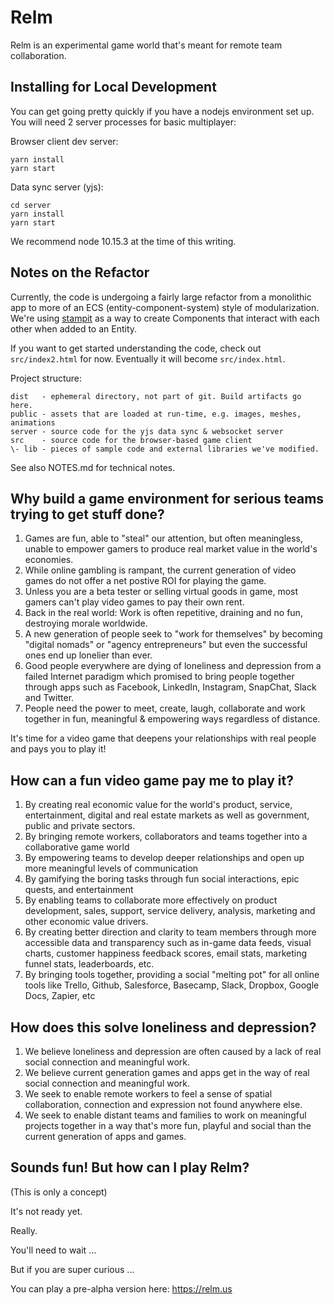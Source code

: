 # Relm

Relm is an experimental game world that's meant for remote team collaboration.

## Installing for Local Development

You can get going pretty quickly if you have a nodejs environment set up. You will need 2 server processes for basic multiplayer:

Browser client dev server:
```
yarn install
yarn start
```

Data sync server (yjs):
```
cd server
yarn install
yarn start
```

We recommend node 10.15.3 at the time of this writing.

## Notes on the Refactor

Currently, the code is undergoing a fairly large refactor from a monolithic app to more of an ECS (entity-component-system) style of modularization. We're using [stampit](https://stampit.js.org/) as a way to create Components that interact with each other when added to an Entity.

If you want to get started understanding the code, check out `src/index2.html` for now. Eventually it will become `src/index.html`.

Project structure:

```
dist   - ephemeral directory, not part of git. Build artifacts go here.
public - assets that are loaded at run-time, e.g. images, meshes, animations
server - source code for the yjs data sync & websocket server
src    - source code for the browser-based game client
\- lib - pieces of sample code and external libraries we've modified.
```

See also NOTES.md for technical notes.

## Why build a game environment for serious teams trying to get stuff done?

1. Games are fun, able to "steal" our attention, but often meaningless, unable to empower gamers to produce real market value in the world's economies.
2. While online gambling is rampant, the current generation of video games do not offer a net postive ROI for playing the game.
3. Unless you are a beta tester or selling virtual goods in game, most gamers can't play video games to pay their own rent.
4. Back in the real world: Work is often repetitive, draining and no fun, destroying morale worldwide.
5. A new generation of people seek to "work for themselves" by becoming "digital nomads" or "agency entrepreneurs" but even the successful ones end up lonelier than ever.
6. Good people everywhere are dying of loneliness and depression from a failed Internet paradigm which promised to bring people together through apps such as Facebook, LinkedIn, Instagram, SnapChat, Slack and Twitter.
7. People need the power to meet, create, laugh, collaborate and work together in fun, meaningful & empowering ways regardless of distance.

It's time for a video game that deepens your relationships with real people and pays you to play it!

## How can a fun video game pay me to play it?

1. By creating real economic value for the world's product, service, entertainment, digital and real estate markets as well as government, public and private sectors.
2. By bringing remote workers, collaborators and teams together into a collaborative game world
3. By empowering teams to develop deeper relationships and open up more meaningful levels of communication
4. By gamifying the boring tasks through fun social interactions, epic quests, and entertainment
5. By enabling teams to collaborate more effectively on product development, sales, support, service delivery, analysis, marketing and other economic value drivers.
6. By creating better direction and clarity to team members through more accessible data and transparency such as in-game data feeds, visual charts, customer happiness feedback scores, email stats, marketing funnel stats, leaderboards, etc.
7. By bringing tools together, providing a social "melting pot" for all online tools like Trello, Github, Salesforce, Basecamp, Slack, Dropbox, Google Docs, Zapier, etc

## How does this solve loneliness and depression?

1. We believe loneliness and depression are often caused by a lack of real social connection and meaningful work. 
2. We believe current generation games and apps get in the way of real social connection and meaningful work.
3. We seek to enable remote workers to feel a sense of spatial collaboration, connection and expression not found anywhere else.
4. We seek to enable distant teams and families to work on meaningful projects together in a way that's more fun, playful and social than the current generation of apps and games.

## Sounds fun! But how can I play Relm?

(This is only a concept)

It's not ready yet.

Really.

You'll need to wait ...

But if you are super curious ...

You can play a pre-alpha version here:
https://relm.us 